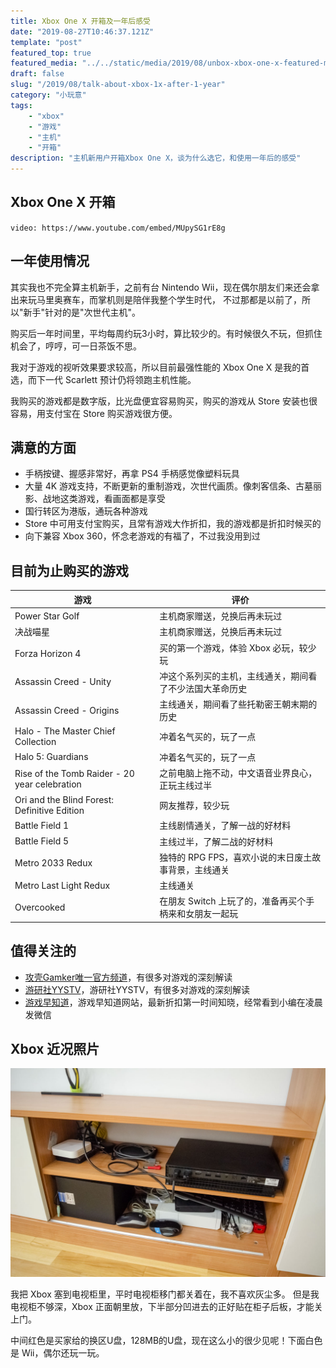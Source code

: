 ```yaml
---
title: Xbox One X 开箱及一年后感受
date: "2019-08-27T10:46:37.121Z"
template: "post"
featured_top: true
featured_media: "../../static/media/2019/08/unbox-xbox-one-x-featured-media.jpg"
draft: false
slug: "/2019/08/talk-about-xbox-1x-after-1-year"
category: "小玩意"
tags:
    - "xbox"
    - "游戏"
    - "主机"
    - "开箱"
description: "主机新用户开箱Xbox One X，谈为什么选它，和使用一年后的感受"
---
```


<!-- endExcerpt -->

## Xbox One X 开箱
`video: https://www.youtube.com/embed/MUpySG1rE8g`

## 一年使用情况
其实我也不完全算主机新手，之前有台 Nintendo Wii，现在偶尔朋友们来还会拿出来玩马里奥赛车，而掌机则是陪伴我整个学生时代，
不过那都是以前了，所以"新手"针对的是"次世代主机"。

购买后一年时间里，平均每周约玩3小时，算比较少的。有时候很久不玩，但抓住机会了，哼哼，可一日茶饭不思。

我对于游戏的视听效果要求较高，所以目前最强性能的 Xbox One X 是我的首选，而下一代 Scarlett 预计仍将领跑主机性能。

我购买的游戏都是数字版，比光盘便宜容易购买，购买的游戏从 Store 安装也很容易，用支付宝在 Store 购买游戏很方便。

## 满意的方面
- 手柄按键、握感非常好，再拿 PS4 手柄感觉像塑料玩具
- 大量 4K 游戏支持，不断更新的重制游戏，次世代画质。像刺客信条、古墓丽影、战地这类游戏，看画面都是享受
- 国行转区为港版，通玩各种游戏
- Store 中可用支付宝购买，且常有游戏大作折扣，我的游戏都是折扣时候买的
- 向下兼容 Xbox 360，怀念老游戏的有福了，不过我没用到过

## 目前为止购买的游戏
|       游戏      |       评价      |
|----------------|----------------|
| Power Star Golf    |   主机商家赠送，兑换后再未玩过  |
| 决战喵星          |   主机商家赠送，兑换后再未玩过   |
| Forza Horizon 4   |   买的第一个游戏，体验 Xbox 必玩，较少玩    |
| Assassin Creed - Unity    |   冲这个系列买的主机，主线通关，期间看了不少法国大革命历史   |
| Assassin Creed - Origins  |   主线通关，期间看了些托勒密王朝末期的历史 |
| Halo - The Master Chief Collection    |   冲着名气买的，玩了一点    |
| Halo 5: Guardians    |   冲着名气买的，玩了一点 |
| Rise of the Tomb Raider - 20 year celebration    |   之前电脑上拖不动，中文语音业界良心，正玩主线过半    |
| Ori and the Blind Forest: Definitive Edition    |   网友推荐，较少玩 |
| Battle Field 1    |   主线剧情通关，了解一战的好材料    |
| Battle Field 5    |   主线过半，了解二战的好材料  |
| Metro 2033 Redux    |   独特的 RPG FPS，喜欢小说的末日废土故事背景，主线通关   |
| Metro Last Light Redux    |   主线通关   |
| Overcooked    |   在朋友 Switch 上玩了的，准备再买个手柄来和女朋友一起玩    |

## 值得关注的
- [攻壳Gamker唯一官方频道](https://www.youtube.com/channel/UCLgGLSFMZQB8c0WGcwE49Gw)，有很多对游戏的深刻解读
- [游研社YYSTV](https://www.youtube.com/channel/UCnq0zNFkSa8YFc3f1-7Q3mg)，游研社YYSTV，有很多对游戏的深刻解读
- [游戏早知道](http://www.yxzzd.com/)，游戏早知道网站，最新折扣第一时间知晓，经常看到小编在凌晨发微信

## Xbox 近况照片
![xbox-and-wii](../../static/media/2019/08/xbox-and-wii.jpg)

我把 Xbox 塞到电视柜里，平时电视柜移门都关着在，我不喜欢灰尘多。
但是我电视柜不够深，Xbox 正面朝里放，下半部分凹进去的正好贴在柜子后板，才能关上门。

中间红色是买家给的换区U盘，128MB的U盘，现在这么小的很少见呢！下面白色是 Wii，偶尔还玩一玩。

